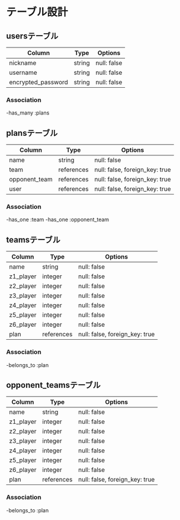 # テーブル設計

## usersテーブル

| Column             | Type   | Options     |
|--------------------|--------|-------------|
| nickname           | string | null: false |
| username           | string | null: false |
| encrypted_password | string | null: false |

### Association

-has_many :plans

## plansテーブル

| Column        | Type       | Options                        |
|---------------|------------|--------------------------------|
| name          | string     | null: false                    |
| team          | references | null: false, foreign_key: true |
| opponent_team | references | null: false, foreign_key: true |
| user          | references | null: false, foreign_key: true |

### Association

-has_one :team
-has_one :opponent_team

## teamsテーブル

| Column    | Type       | Options                        |
|-----------|------------|--------------------------------|
| name      | string     | null: false                    |
| z1_player | integer    | null: false                    |
| z2_player | integer    | null: false                    |
| z3_player | integer    | null: false                    |
| z4_player | integer    | null: false                    |
| z5_player | integer    | null: false                    |
| z6_player | integer    | null: false                    |
| plan      | references | null: false, foreign_key: true |

### Association

-belongs_to :plan

## opponent_teamsテーブル

| Column    | Type       | Options                        |
|-----------|------------|--------------------------------|
| name      | string     | null: false                    |
| z1_player | integer    | null: false                    |
| z2_player | integer    | null: false                    |
| z3_player | integer    | null: false                    |
| z4_player | integer    | null: false                    |
| z5_player | integer    | null: false                    |
| z6_player | integer    | null: false                    |
| plan      | references | null: false, foreign_key: true |

### Association

-belongs_to :plan